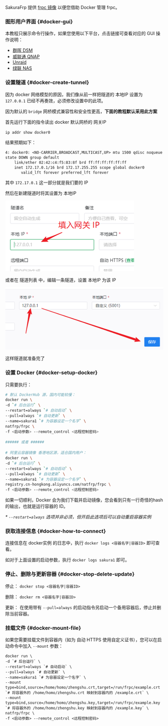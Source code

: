 <!-- markdownlint-disable MD041 -->

SakuraFrp 提供 [frpc 镜像](https://hub.docker.com/r/natfrp/frpc) 以便您借助 Docker 管理 frpc。

### 图形用户界面 {#docker-gui}

本教程只展示命令行操作，如果您使用以下平台，点击链接可查看对应的 GUI 操作说明：

- [群晖 DSM](/app/synology.md)
- [威联通 QNAP](/app/qnap.md)
- [Unraid](/app/unraid)
- [绿联 NAS](/app/ugreen.md)

### 设置隧道 {#docker-create-tunnel}

因为 docker 网络模型的原因，我们像从前一样把隧道的 本地IP 设置为 `127.0.0.1` 已经不再奏效，必须修改设置中的此项。

因为默认的 `bridge` 网桥模式兼容性和安全性更高，**下面的教程默认采用此方案**

首先运行下面的指令读出 docker 默认网桥的 网关IP

`ip addr show docker0`

结果预期如下：

```
4: docker0: <NO-CARRIER,BROADCAST,MULTICAST,UP> mtu 1500 qdisc noqueue state DOWN group default 
    link/ether 02:42:c4:f5:83:8f brd ff:ff:ff:ff:ff:ff
    inet 172.17.0.1/16 brd 172.17.255.255 scope global docker0
       valid_lft forever preferred_lft forever
```

其中 `172.17.0.1` 这一部分就是我们要的 IP

然后在新建隧道时将其设置为 本地IP

![](../_images/docker-tunnel-new.png)

或者在 隧道列表 中，编辑一条隧道，设置 本地IP 为该 IP

![](../_images/docker-tunnel-mod.png)

这样隧道就准备完了

### 设置 Docker {#docker-setup-docker}

只需要执行：

```bash
# 默认 DockerHub 源，国内可能较慢：
docker run \
-d `# 后台运行` \
--restart=always `# 自动启动` \
--pull=always `# 自动更新` \
--name=sakura1 `# 为容器设定一个名字` \
natfrp/frpc \
-f <启动参数> --remote_control <远程控制密码>

###### 或者 ######

# 阿里云容器镜像 香港地区源，适合国内用户：
docker run \
-d `# 后台运行` \
--restart=always `# 自动启动` \
--pull=always `# 自动更新` \
--name=sakura1 `# 为容器设定一个名字` \
registry.cn-hongkong.aliyuncs.com/natfrp/frpc \
-f <启动参数> --remote_control <远程控制密码>
```

如果一切顺利，Docker 会为我们下载并启动镜像，您会看到只有一行奇怪的hash的输出，也就是运行容器的 ID。

_* `--restart=always` 选项并非必须，但开启此选项后可以自动重启容器实例_

### 获取连接信息 {#docker-how-to-connect}

连接信息在 docker实例 的日志中，执行 `docker logs <容器名字|容器ID>` 即可查看。

如对于上面设置的启动参数，执行 `docker logs sakura1` 即可。

### 停止、删除与更新容器 {#docker-stop-delete-update}

停止： `docker stop <容器名字|容器ID>`

删除： `docker rm <容器名字|容器ID>`

更新： 在使用带有 `--pull=always` 的启动指令另启动一个备用容器后，停止并删除当前容器。

### 挂载文件 {#docker-mount-file}

如果您需要挂载文件到容器内（如为 自动 HTTPS 使用自定义证书），您可以在启动命令中加入 `--mount` 参数：

```
docker run \
-d `# 后台运行` \
--restart=always `# 自动启动` \
--pull=always `# 自动更新` \
--name=sakura1 `# 为容器设定一个名字` \
--mount type=bind,source=/home/homo/zhengshu.crt,target=/run/frpc/example.crt `# 将容器外的 /home/homo/zhengshu.crt 映射到容器内的 /example.crt` \
--mount type=bind,source=/home/homo/zhengshu.key,target=/run/frpc/example.key `# 将容器外的 /home/homo/zhengshu.key 映射到容器内的 /example.key` \
natfrp/frpc \
-f <启动参数> --remote_control <远程控制密码>
```
